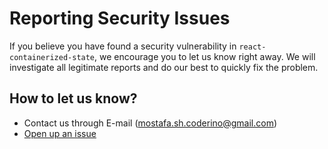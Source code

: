 # Reporting Security Issues

If you believe you have found a security vulnerability in `react-containerized-state`, we encourage you to let us know right away. We will investigate all legitimate reports and do our best to quickly fix the problem.

## How to let us know?

- Contact us through E-mail (mostafa.sh.coderino@gmail.com)
- [Open up an issue](https://github.com/mimshins/react-containerized-state/issues/new?assignees=mimshins&labels=security&projects=&template=bug_report.md&title=)
